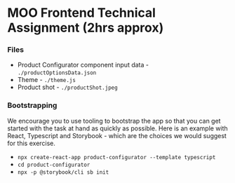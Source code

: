 # MOO Frontend Technical Assignment (2hrs approx)

### Files

* Product Configurator component input data - `./productOptionsData.json`
* Theme - `./theme.js`
* Product shot - `./productShot.jpeg`

### Bootstrapping 

We encourage you to use tooling to bootstrap the app so that you can get started with the task at hand as quickly as possible.  Here is an example with React, Typescript and Storybook - which are the choices we would suggest for this exercise.

- `npx create-react-app product-configurator --template typescript` 
- `cd product-configurator`
- `npx -p @storybook/cli sb init`
